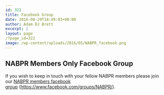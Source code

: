 ```yaml
---
id: 322
title: Facebook Group
date: 2016-08-29T18:49:03+00:00
author: Adam DJ Brett
excerpt: |
layout: page
/?page_id=322
image: /wp-content/uploads/2016/05/NABPR_facebook.png
---
```

## NABPR Members Only Facebook Group

If you wish to keep in touch with your fellow NABPR members please join our [NABPR members facebook group](https://www.facebook.com/groups/NABPR/) (<https://www.facebook.com/groups/NABPR/>).